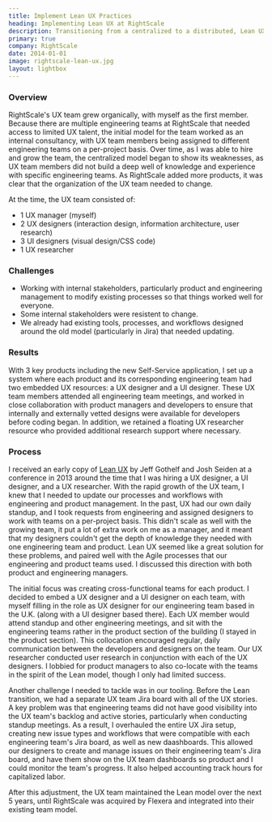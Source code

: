 ```yaml
---
title: Implement Lean UX Practices
heading: Implementing Lean UX at RightScale
description: Transitioning from a centralized to a distributed, Lean UX process at RightScale
primary: true
company: RightScale
date: 2014-01-01
image: rightscale-lean-ux.jpg
layout: lightbox
---
```

### Overview
RightScale's UX team grew organically, with myself as the first member. Because there are multiple engineering teams at RightScale that needed access to limited UX talent, the initial model for the team worked as an internal consultancy, with UX team members being assigned to different engineering teams on a per-project basis. Over time, as I was able to hire and grow the team, the centralized model began to show its weaknesses, as UX team members did not build a deep well of knowledge and experience with specific engineering teams. As RightScale added more products, it was clear that the organization of the UX team needed to change.

At the time, the UX team consisted of:
* 1 UX manager (myself)
* 2 UX designers (interaction design, information architecture, user research)
* 3 UI designers (visual design/CSS code)
* 1 UX researcher

### Challenges
* Working with internal stakeholders, particularly product and engineering management to modify existing processes so that things worked well for everyone.
* Some internal stakeholders were resistent to change.
* We already had existing tools, processes, and workflows designed around the old model (particularly in Jira) that needed updating.

### Results
With 3 key products including the new Self-Service application, I set up a system where each product and its corresponding engineering team had two embedded UX resources: a UX designer and a UI designer. These UX team members attended all engineering team meetings, and worked in close collaboration with product managers and developers to ensure that internally and externally vetted designs were available for developers before coding began. In addition, we retained a floating UX researcher resource who provided additional research support where necessary.

### Process
I received an early copy of [Lean UX](https://www.amazon.com/Lean-UX-Applying-Principles-Experience/dp/1449311652) by Jeff Gothelf and Josh Seiden at a conference in 2013 around the time that I was hiring a UX designer, a UI designer, and a UX researcher. With the rapid growth of the UX team, I knew that I needed to update our processes and workflows with engineering and product management. In the past, UX had our own daily standup, and I took requests from engineering and assigned designers to work with teams on a per-project basis. This didn't scale as well with the growing team, it put a lot of extra work on me as a manager, and it meant that my designers couldn't get the depth of knowledge they needed with one engineering team and product. Lean UX seemed like a great solution for these problems, and paired well with the Agile processes that our engineering and product teams used. I discussed this direction with both product and engineering managers.

The initial focus was creating cross-functional teams for each product. I decided to embed a UX designer and a UI designer on each team, with myself filling in the role as UX designer for our engineering team based in the U.K. (along with a UI designer based there). Each UX member would attend standup and other engineering meetings, and sit with the engineering teams rather in the product section of the building (I stayed in the product section). This collocation encouraged regular, daily communication between the developers and designers on the team. Our UX researcher conducted user research in conjunction with each of the UX designers. I lobbied for product managers to also co-locate with the teams in the spirit of the Lean model, though I only had limited success.

Another challenge I needed to tackle was in our tooling. Before the Lean transition, we had a separate UX team Jira board with all of the UX stories. A key problem was that engineering teams did not have good visibility into the UX team's backlog and active stories, particularly when conducting standup meetings. As a result, I overhauled the entire UX Jira setup, creating new issue types and workflows that were compatible with each engineering team's Jira board, as well as new daashboards. This allowed our designers to create and manage issues on their engineering team's Jira board, and have them show on the UX team dashboards so product and I could monitor the team's progress. It also helped accounting track hours for capitalized labor.

After this adjustment, the UX team maintained the Lean model over the next 5 years, until RightScale was acquired by Flexera and integrated into their existing team model.
